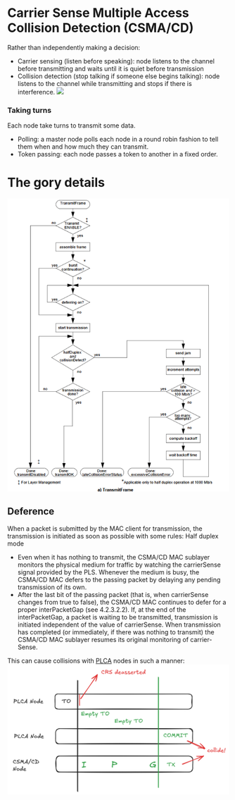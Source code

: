 # Carrier Sense Multiple Access Collision Detection (CSMA/CD)
Rather than independently making a decision:
- Carrier sensing (listen before speaking): node listens to the channel before transmitting and waits until it is quiet before transmission
- Collision detection (stop talking if someone else begins talking): node listens to the channel while transmitting and stops if there is interference.
![](https://i.imgur.com/6ebTVjn.png)
### Taking turns
Each node take turns to transmit some data.
- Polling: a master node polls each node in a round robin fashion to tell them when and how much they can transmit.
- Token passing: each node passes a token to another in a fixed order.

# The gory details
![](Pics/Pasted%20image%2020241204142926.png)
## Deference
When a packet is submitted by the MAC client for transmission, the transmission is initiated as soon as possible with some rules:
Half duplex mode
- Even when it has nothing to transmit, the CSMA/CD MAC sublayer monitors the physical medium for traffic by watching the carrierSense signal provided by the PLS. Whenever the medium is busy, the CSMA/CD MAC defers to the passing packet by delaying any pending transmission of its own. 
- After the last bit of the passing packet (that is, when carrierSense changes from true to false), the CSMA/CD MAC continues to defer for a proper interPacketGap (see 4.2.3.2.2). If, at the end of the interPacketGap, a packet is waiting to be transmitted, transmission is initiated independent of the value of carrierSense. When transmission has completed (or immediately, if there was nothing to transmit) the CSMA/CD MAC sublayer resumes its original monitoring of carrier- Sense.

This can cause collisions with [PLCA](Notes/802.3.md#PLCA) nodes in such a manner:
![](Pics/Pasted%20image%2020241204143211.png)
